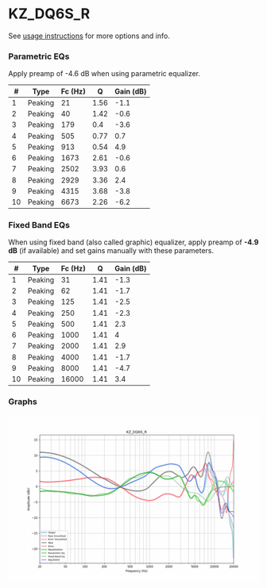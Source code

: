 # KZ_DQ6S_R
See [usage instructions](https://github.com/jaakkopasanen/AutoEq#usage) for more options and info.

### Parametric EQs
Apply preamp of -4.6 dB when using parametric equalizer.

|   # | Type    |   Fc (Hz) |    Q |   Gain (dB) |
|-----|---------|-----------|------|-------------|
|   1 | Peaking |        21 | 1.56 |        -1.1 |
|   2 | Peaking |        40 | 1.42 |        -0.6 |
|   3 | Peaking |       179 | 0.4  |        -3.6 |
|   4 | Peaking |       505 | 0.77 |         0.7 |
|   5 | Peaking |       913 | 0.54 |         4.9 |
|   6 | Peaking |      1673 | 2.61 |        -0.6 |
|   7 | Peaking |      2502 | 3.93 |         0.6 |
|   8 | Peaking |      2929 | 3.36 |         2.4 |
|   9 | Peaking |      4315 | 3.68 |        -3.8 |
|  10 | Peaking |      6673 | 2.26 |        -6.2 |

### Fixed Band EQs
When using fixed band (also called graphic) equalizer, apply preamp of **-4.9 dB** (if available) and set gains manually with these parameters.

|   # | Type    |   Fc (Hz) |    Q |   Gain (dB) |
|-----|---------|-----------|------|-------------|
|   1 | Peaking |        31 | 1.41 |        -1.3 |
|   2 | Peaking |        62 | 1.41 |        -1.7 |
|   3 | Peaking |       125 | 1.41 |        -2.5 |
|   4 | Peaking |       250 | 1.41 |        -2.3 |
|   5 | Peaking |       500 | 1.41 |         2.3 |
|   6 | Peaking |      1000 | 1.41 |         4   |
|   7 | Peaking |      2000 | 1.41 |         2.9 |
|   8 | Peaking |      4000 | 1.41 |        -1.7 |
|   9 | Peaking |      8000 | 1.41 |        -4.7 |
|  10 | Peaking |     16000 | 1.41 |         3.4 |

### Graphs
![](./KZ_DQ6S_R.png)
